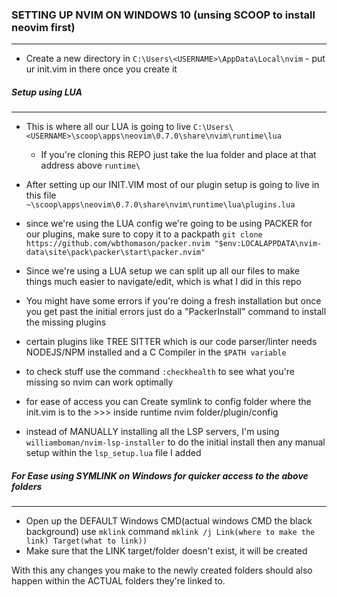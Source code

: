 ### SETTING UP NVIM ON WINDOWS 10 (unsing SCOOP to install neovim first) 
---
- Create a new directory in ``C:\Users\<USERNAME>\AppData\Local\nvim``
		- put ur init.vim in there once you create it 

##### Setup using LUA 
---
- This is where all our LUA is going to live ``C:\Users\<USERNAME>\scoop\apps\neovim\0.7.0\share\nvim\runtime\lua``
  - If you're cloning this REPO just take the lua folder and place at that address above `runtime\`

- After setting up our INIT.VIM most of our plugin setup is going to live in this file ``~\scoop\apps\neovim\0.7.0\share\nvim\runtime\lua\plugins.lua``
- since we're using the LUA config we're going to be using PACKER for our plugins, make sure to copy it to a packpath 
``git clone https://github.com/wbthomason/packer.nvim "$env:LOCALAPPDATA\nvim-data\site\pack\packer\start\packer.nvim"``

- Since we're using a LUA setup we can split up all our files to make things much easier to navigate/edit, which is what I did in this repo

- You might have some errors if you're doing a fresh installation but once you get past the initial errors just do a "PackerInstall" command to install the
missing plugins
- certain plugins like TREE SITTER which is our code parser/linter needs NODEJS/NPM installed and a C Compiler in the ``$PATH variable`` 

- to check stuff use the command ``:checkhealth`` to see what you're missing so nvim can work optimally
- for ease of access you can Create symlink to config folder where the init.vim is to the >>> inside runtime nvim folder/plugin/config 

- instead of MANUALLY installing all the LSP servers, I'm using `williamboman/nvim-lsp-installer` to do the initial install then 
any manual setup within the `lsp_setup.lua` file I added 

##### For Ease using SYMLINK on Windows for quicker access to the above folders 
---
- Open up the DEFAULT Windows CMD(actual windows CMD the black background) use `mklink` command  `mklink /j Link(where to make the link) Target(what to link))`
- Make sure that the LINK target/folder doesn't exist, it will be created

With this any changes you make to the newly created folders should also happen within the ACTUAL folders they're linked to.
